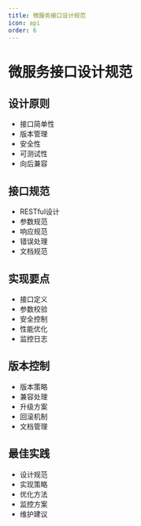 ```yaml
---
title: 微服务接口设计规范
icon: api
order: 6
---
```


# 微服务接口设计规范

## 设计原则
- 接口简单性
- 版本管理
- 安全性
- 可测试性
- 向后兼容

## 接口规范
- RESTful设计
- 参数规范
- 响应规范
- 错误处理
- 文档规范

## 实现要点
- 接口定义
- 参数校验
- 安全控制
- 性能优化
- 监控日志

## 版本控制
- 版本策略
- 兼容处理
- 升级方案
- 回滚机制
- 文档管理

## 最佳实践
- 设计规范
- 实现策略
- 优化方法
- 监控方案
- 维护建议
